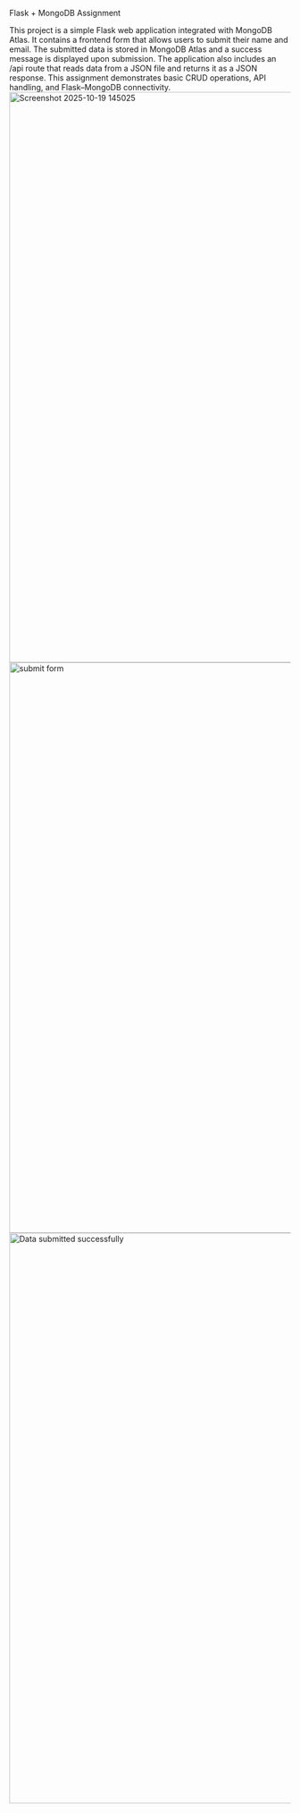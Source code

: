 Flask + MongoDB Assignment

This project is a simple Flask web application integrated with MongoDB Atlas.
It contains a frontend form that allows users to submit their name and email.
The submitted data is stored in MongoDB Atlas and a success message is displayed upon submission.
The application also includes an /api route that reads data from a JSON file and returns it as a JSON response.
This assignment demonstrates basic CRUD operations, API handling, and Flask–MongoDB connectivity.
<img width="1920" height="1020" alt="Screenshot 2025-10-19 145025" src="https://github.com/user-attachments/assets/f072bd12-f660-48de-b5b8-23591c6deaac" />
<img width="1920" height="1020" alt="submit form" src="https://github.com/user-attachments/assets/ece36071-8add-456e-8f49-ddeaa780a06a" />
<img width="1920" height="1020" alt="Data submitted successfully" src="https://github.com/user-attachments/assets/9d09b531-a236-440c-86f5-1fe1a553036d" />
